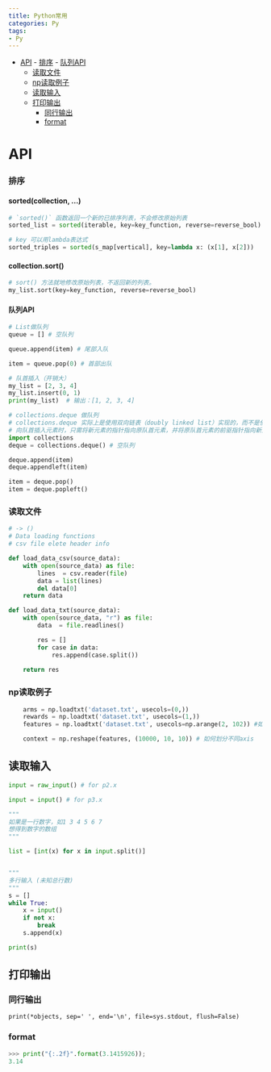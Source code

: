 ```yaml
---
title: Python常用
categories: Py
tags:
- Py
---
```


- [API](#api)
      - [排序](#排序)
      - [队列API](#队列api)
    - [读取文件](#读取文件)
    - [np读取例子](#np读取例子)
  - [读取输入](#读取输入)
  - [打印输出](#打印输出)
    - [同行输出](#同行输出)
    - [format](#format)

# API
### 排序
#### sorted(collection, ...)
```py
# `sorted()` 函数返回一个新的已排序列表，不会修改原始列表
sorted_list = sorted(iterable, key=key_function, reverse=reverse_bool)

# key 可以用lambda表达式
sorted_triples = sorted(s_map[vertical], key=lambda x: (x[1], x[2]))
```

#### collection.sort()
```py
# sort() 方法就地修改原始列表，不返回新的列表。
my_list.sort(key=key_function, reverse=reverse_bool)
```


#### 队列API
```py
# List做队列
queue = [] # 空队列

queue.append(item) # 尾部入队

item = queue.pop(0) # 首部出队

# 队首插入（开销大）
my_list = [2, 3, 4] 
my_list.insert(0, 1)
print(my_list)  # 输出：[1, 2, 3, 4]

# collections.deque 做队列
# collections.deque 实际上是使用双向链表（doubly linked list）实现的，而不是使用列表（list）实现的。
# 向队首插入元素时，只需将新元素的指针指向原队首元素，并将原队首元素的前驱指针指向新元素即可，不需要移动其他元素。
import collections
deque = collections.deque() # 空队列

deque.append(item) 
deque.appendleft(item) 

item = deque.pop() 
item = deque.popleft()  

```

### 读取文件
```python
# -> ()
# Data loading functions 
# csv file elete header info

def load_data_csv(source_data):
    with open(source_data) as file:
        lines  = csv.reader(file)
        data = list(lines)
        del data[0]
    return data

def load_data_txt(source_data):
    with open(source_data, "r") as file:
        data  = file.readlines()

        res = []        
        for case in data:
            res.append(case.split())
            
    return res
```

### np读取例子
```python
    arms = np.loadtxt('dataset.txt', usecols=(0,))
    rewards = np.loadtxt('dataset.txt', usecols=(1,))
    features = np.loadtxt('dataset.txt', usecols=np.arange(2, 102)) #如何选定多列

    context = np.reshape(features, (10000, 10, 10)) # 如何划分不同axis
```

## 读取输入
```python
input = raw_input() # for p2.x

input = input() # for p3.x

"""
如果是一行数字，如1 3 4 5 6 7
想得到数字的数组
"""

list = [int(x) for x in input.split()]


"""
多行输入 (未知总行数)
"""
s = []
while True:
    x = input()
    if not x:
        break
    s.append(x)

print(s)
```

## 打印输出
### 同行输出
```
print(*objects, sep=' ', end='\n', file=sys.stdout, flush=False)
```

### format
```py
>>> print("{:.2f}".format(3.1415926));
3.14
```


